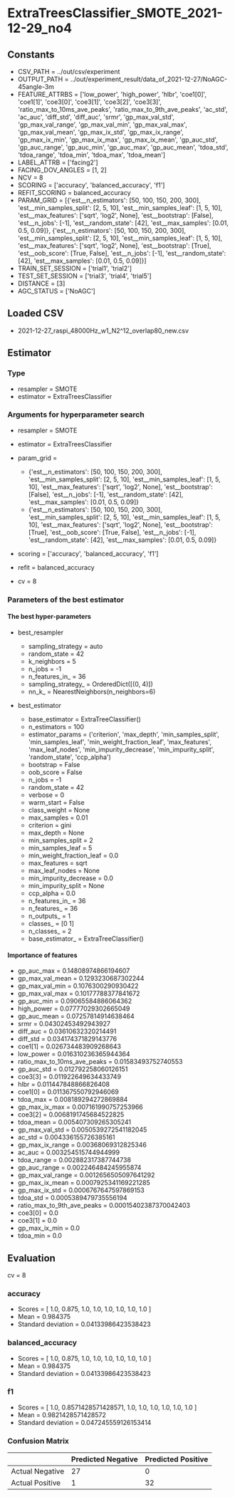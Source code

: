 # ExtraTreesClassifier_SMOTE_2021-12-29_no4
## Constants
- CSV_PATH = ../out/csv/experiment
- OUTPUT_PATH = ../out/experiment_result/data_of_2021-12-27/NoAGC-45angle-3m
- FEATURE_ATTRBS = ['low_power', 'high_power', 'hlbr', 'coe1[0]', 'coe1[1]', 'coe3[0]', 'coe3[1]', 'coe3[2]', 'coe3[3]', 'ratio_max_to_10ms_ave_peaks', 'ratio_max_to_9th_ave_peaks', 'ac_std', 'ac_auc', 'diff_std', 'diff_auc', 'srmr', 'gp_max_val_std', 'gp_max_val_range', 'gp_max_val_min', 'gp_max_val_max', 'gp_max_val_mean', 'gp_max_ix_std', 'gp_max_ix_range', 'gp_max_ix_min', 'gp_max_ix_max', 'gp_max_ix_mean', 'gp_auc_std', 'gp_auc_range', 'gp_auc_min', 'gp_auc_max', 'gp_auc_mean', 'tdoa_std', 'tdoa_range', 'tdoa_min', 'tdoa_max', 'tdoa_mean']
- LABEL_ATTRB = ['facing2']
- FACING_DOV_ANGLES = [1, 2]
- NCV = 8
- SCORING = ['accuracy', 'balanced_accuracy', 'f1']
- REFIT_SCORING = balanced_accuracy
- PARAM_GRID = [{'est__n_estimators': [50, 100, 150, 200, 300], 'est__min_samples_split': [2, 5, 10], 'est__min_samples_leaf': [1, 5, 10], 'est__max_features': ['sqrt', 'log2', None], 'est__bootstrap': [False], 'est__n_jobs': [-1], 'est__random_state': [42], 'est__max_samples': [0.01, 0.5, 0.09]}, {'est__n_estimators': [50, 100, 150, 200, 300], 'est__min_samples_split': [2, 5, 10], 'est__min_samples_leaf': [1, 5, 10], 'est__max_features': ['sqrt', 'log2', None], 'est__bootstrap': [True], 'est__oob_score': [True, False], 'est__n_jobs': [-1], 'est__random_state': [42], 'est__max_samples': [0.01, 0.5, 0.09]}]
- TRAIN_SET_SESSION = ['trial1', 'trial2']
- TEST_SET_SESSION = ['trial3', 'trial4', 'trial5']
- DISTANCE = [3]
- AGC_STATUS = ['NoAGC']

## Loaded CSV
- 2021-12-27_raspi_48000Hz_w1_N2^12_overlap80_new.csv

## Estimator
### Type
- resampler = SMOTE
- estimator = ExtraTreesClassifier

### Arguments for hyperparameter search
- resampler = SMOTE
- estimator = ExtraTreesClassifier
- param_grid = 
	- {'est__n_estimators': [50, 100, 150, 200, 300], 'est__min_samples_split': [2, 5, 10], 'est__min_samples_leaf': [1, 5, 10], 'est__max_features': ['sqrt', 'log2', None], 'est__bootstrap': [False], 'est__n_jobs': [-1], 'est__random_state': [42], 'est__max_samples': [0.01, 0.5, 0.09]}
	- {'est__n_estimators': [50, 100, 150, 200, 300], 'est__min_samples_split': [2, 5, 10], 'est__min_samples_leaf': [1, 5, 10], 'est__max_features': ['sqrt', 'log2', None], 'est__bootstrap': [True], 'est__oob_score': [True, False], 'est__n_jobs': [-1], 'est__random_state': [42], 'est__max_samples': [0.01, 0.5, 0.09]}

- scoring = ['accuracy', 'balanced_accuracy', 'f1']
- refit = balanced_accuracy
- cv = 8

### Parameters of the best estimator
#### The best hyper-parameters
- best_resampler
	- sampling_strategy = auto
	- random_state = 42
	- k_neighbors = 5
	- n_jobs = -1
	- n_features_in_ = 36
	- sampling_strategy_ = OrderedDict([(0, 4)])
	- nn_k_ = NearestNeighbors(n_neighbors=6)

- best_estimator
	- base_estimator = ExtraTreeClassifier()
	- n_estimators = 100
	- estimator_params = ('criterion', 'max_depth', 'min_samples_split', 'min_samples_leaf', 'min_weight_fraction_leaf', 'max_features', 'max_leaf_nodes', 'min_impurity_decrease', 'min_impurity_split', 'random_state', 'ccp_alpha')
	- bootstrap = False
	- oob_score = False
	- n_jobs = -1
	- random_state = 42
	- verbose = 0
	- warm_start = False
	- class_weight = None
	- max_samples = 0.01
	- criterion = gini
	- max_depth = None
	- min_samples_split = 2
	- min_samples_leaf = 5
	- min_weight_fraction_leaf = 0.0
	- max_features = sqrt
	- max_leaf_nodes = None
	- min_impurity_decrease = 0.0
	- min_impurity_split = None
	- ccp_alpha = 0.0
	- n_features_in_ = 36
	- n_features_ = 36
	- n_outputs_ = 1
	- classes_ = [0 1]
	- n_classes_ = 2
	- base_estimator_ = ExtraTreeClassifier()

#### Importance of features
- gp_auc_max = 0.14808974866194607
- gp_max_val_mean = 0.1293230687302244
- gp_max_val_min = 0.1076300290930422
- gp_max_val_max = 0.10177788377841672
- gp_auc_min = 0.09065584886064362
- high_power = 0.07777029302665049
- gp_auc_mean = 0.07257814914638464
- srmr = 0.04302453492943927
- diff_auc = 0.03610632320214491
- diff_std = 0.034174371829143776
- coe1[1] = 0.026734483909268643
- low_power = 0.016310236365944364
- ratio_max_to_10ms_ave_peaks = 0.01583493752740553
- gp_auc_std = 0.012792258060126151
- coe3[3] = 0.011922649634433749
- hlbr = 0.011447848866826408
- coe1[0] = 0.011367550792946069
- tdoa_max = 0.008189294272869884
- gp_max_ix_max = 0.007161990757253966
- coe3[2] = 0.0068191745684522825
- tdoa_mean = 0.005407309265305241
- gp_max_val_std = 0.0050539272541182045
- ac_std = 0.004336155726385161
- gp_max_ix_range = 0.00368069312825346
- ac_auc = 0.003254515744944999
- tdoa_range = 0.002882317387744738
- gp_auc_range = 0.002246484245955874
- gp_max_val_range = 0.0012656505097641292
- gp_max_ix_mean = 0.0007925341169221285
- gp_max_ix_std = 0.0006767647597869153
- tdoa_std = 0.0005389479735556194
- ratio_max_to_9th_ave_peaks = 0.00015402387370042403
- coe3[0] = 0.0
- coe3[1] = 0.0
- gp_max_ix_min = 0.0
- tdoa_min = 0.0

## Evaluation
cv = 8
### accuracy
- Scores = [ 1.0, 0.875, 1.0, 1.0, 1.0, 1.0, 1.0, 1.0 ]
- Mean = 0.984375
- Standard deviation = 0.04133986423538423

### balanced_accuracy
- Scores = [ 1.0, 0.875, 1.0, 1.0, 1.0, 1.0, 1.0, 1.0 ]
- Mean = 0.984375
- Standard deviation = 0.04133986423538423

### f1
- Scores = [ 1.0, 0.8571428571428571, 1.0, 1.0, 1.0, 1.0, 1.0, 1.0 ]
- Mean = 0.9821428571428572
- Standard deviation = 0.047245559126153414

### Confusion Matrix
|  | Predicted Negative | Predicted Positive |
| --- | --- | --- |
| Actual Negative | 27 | 0 |
| Actual Positive | 1 | 32 |

      